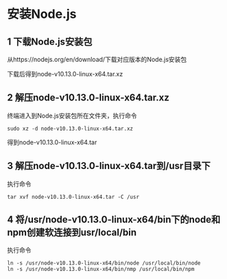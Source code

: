 # 安装Node.js

## 1 下载Node.js安装包
从https://nodejs.org/en/download/下载对应版本的Node.js安装包

下载后得到node-v10.13.0-linux-x64.tar.xz

## 2 解压node-v10.13.0-linux-x64.tar.xz
终端进入到Node.js安装包所在文件夹，执行命令
```
sudo xz -d node-v10.13.0-linux-x64.tar.xz
```
得到node-v10.13.0-linux-x64.tar

## 3 解压node-v10.13.0-linux-x64.tar到/usr目录下
执行命令
```
tar xvf node-v10.13.0-linux-x64.tar -C /usr
``` 
## 4 将/usr/node-v10.13.0-linux-x64/bin下的node和npm创建软连接到usr/local/bin
执行命令
```
ln -s /usr/node-v10.13.0-linux-x64/bin/node /usr/local/bin/node
ln -s /usr/node-v10.13.0-linux-x64/bin/nmp /usr/local/bin/npm
```

